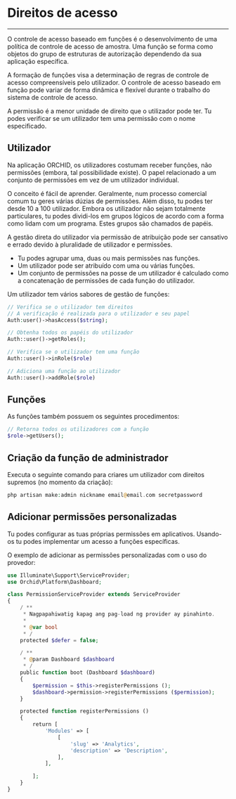 # Direitos de acesso
----------
O controle de acesso baseado em funções é o desenvolvimento de uma política de controle de acesso de amostra. Uma função se forma como objetos do grupo de estruturas de autorização dependendo da sua aplicação específica.

A formação de funções visa a determinação de regras de controle de acesso compreensíveis pelo utilizador. O controle de acesso baseado em função pode variar de forma dinâmica e flexível durante o trabalho do sistema de controle de acesso.

A permissão é a menor unidade de direito que o utilizador pode ter. Tu podes verificar se um utilizador tem uma permissão com o nome especificado.

## Utilizador

Na aplicação ORCHID, os utilizadores costumam receber funções, não permissões (embora, tal possibilidade existe). O papel relacionado a um conjunto de permissões em vez de um utilizador individual.

O conceito é fácil de aprender. Geralmente, num processo comercial comum tu geres várias dúzias de permissões. Além disso, tu podes ter desde 10 a 100 utilizador. Embora os utilizador não sejam totalmente particulares, tu podes dividi-los em grupos lógicos de acordo com a forma como lidam com um programa. Estes grupos são chamados de papéis.

A gestão direta do utilizador via permissão de atribuição pode ser cansativo e errado devido à pluralidade de utilizador e permissões.

- Tu podes agrupar uma, duas ou mais permissões nas funções.
- Um utilizador pode ser atribuído com uma ou várias funções.
- Um conjunto de permissões na posse de um utilizador é calculado como a concatenação de permissões de cada função do utilizador.


Um utilizador tem vários sabores de gestão de funções:

```php
// Verifica se o utilizador tem direitos
// A verificação é realizada para o utilizador e seu papel
Auth:user()->hasAccess($string);

// Obtenha todos os papéis do utilizador
Auth::user()->getRoles();

// Verifica se o utilizador tem uma função
Auth::user()->inRole($role)

// Adiciona uma função ao utilizador
Auth::user()->addRole($role)
```

## Funções

As funções também possuem os seguintes procedimentos:

```php
// Retorna todos os utilizadores com a função
$role->getUsers();
```


## Criação da função de administrador

Executa o seguinte comando para criares um utilizador com direitos supremos (no momento da criação):


```php
php artisan make:admin nickname email@email.com secretpassword
```


## Adicionar permissões personalizadas

Tu podes configurar as tuas próprias permissões em aplicativos.
Usando-os tu podes implementar um acesso a funções específicas.

O exemplo de adicionar as permissões personalizadas com o uso do provedor:

```php
use Illuminate\Support\ServiceProvider;
use Orchid\Platform\Dashboard;

class PermissionServiceProvider extends ServiceProvider
{
    / **
     * Nagpapahiwatig kapag ang pag-load ng provider ay pinahinto.
     *
     * @var bool
     * /
    protected $defer = false;

    / **
     * @param Dashboard $dashboard
     * /
    public function boot (Dashboard $dashboard)
    {
        $permission = $this->registerPermissions ();
        $dashboard->permission->registerPermissions ($permission);
    }

    protected function registerPermissions ()
    {
        return [
            'Modules' => [
                [
                    'slug' => 'Analytics',
                    'description' => 'Description',
                ],
            ],

        ];
    }
}
```
